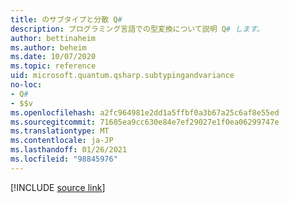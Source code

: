 ```yaml
---
title: のサブタイプと分散 Q#
description: プログラミング言語での型変換について説明 Q# します。
author: bettinaheim
ms.author: beheim
ms.date: 10/07/2020
ms.topic: reference
uid: microsoft.quantum.qsharp.subtypingandvariance
no-loc:
- Q#
- $$v
ms.openlocfilehash: a2fc964981e2dd1a5ffbf0a3b67a25c6af8e55ed
ms.sourcegitcommit: 71605ea9cc630e84e7ef29027e1f0ea06299747e
ms.translationtype: MT
ms.contentlocale: ja-JP
ms.lasthandoff: 01/26/2021
ms.locfileid: "98845976"
---
```

<!---
# Subtyping and variance in Q#
-->

[!INCLUDE [source link](~/includes/qsharp-language/Specifications/Language/4_TypeSystem/SubtypingAndVariance.md)]

